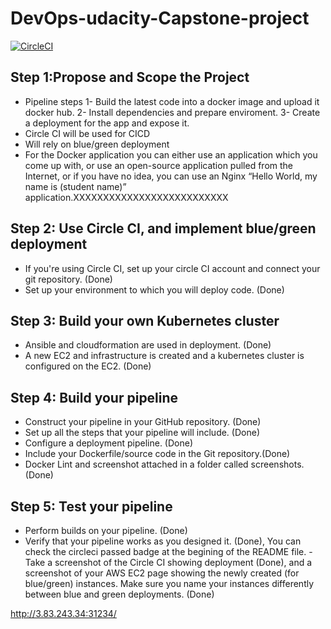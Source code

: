 # DevOps-udacity-Capstone-project

[![CircleCI](https://circleci.com/gh/haliim/DevOps-udacity-Capstone-project/tree/main.svg?style=svg)](https://circleci.com/gh/haliim/DevOps-udacity-Capstone-project/tree/main)

Step 1:Propose and Scope the Project
--------------------------------------
- Pipeline steps
  1- Build the latest code into a docker image and upload it docker hub.
  2- Install dependencies and prepare enviroment.
  3- Create a deployment for the app and expose it.
- Circle CI will be used for CICD
- Will rely on blue/green deployment
- For the Docker application you can either use an application which you come up with, or use an open-source application pulled from the Internet, or if you have no idea, you can use an Nginx “Hello World, my name is (student name)” application.XXXXXXXXXXXXXXXXXXXXXXXXXX

Step 2: Use Circle CI, and implement blue/green deployment
------------------------------------------------------------
- If you're using Circle CI, set up your circle CI account and connect your git repository. (Done)
- Set up your environment to which you will deploy code. (Done)

Step 3: Build your own Kubernetes cluster
-------------------------------------------
- Ansible and cloudformation are used in deployment. (Done)
- A new EC2 and infrastructure is created and a kubernetes cluster is configured on the EC2. (Done)

Step 4: Build your pipeline
----------------------------
- Construct your pipeline in your GitHub repository. (Done)
- Set up all the steps that your pipeline will include. (Done)
- Configure a deployment pipeline. (Done)
- Include your Dockerfile/source code in the Git repository.(Done)
- Docker Lint and screenshot attached in a folder called screenshots. (Done)

Step 5: Test your pipeline
---------------------------
- Perform builds on your pipeline.  (Done)
- Verify that your pipeline works as you designed it. (Done), You can check the circleci passed badge at the begining of the README file.
-Take a screenshot of the Circle CI showing deployment (Done), and a screenshot of your AWS EC2 page showing the newly created (for blue/green) instances. Make sure you name your instances differently between blue and green deployments. (Done)

http://3.83.243.34:31234/

